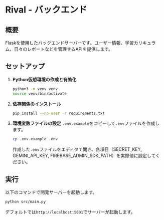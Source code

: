 # Rival - バックエンド

## 概要

Flaskを使用したバックエンドサーバーです。ユーザー情報、学習カリキュラム、日々のレポートなどを管理するAPIを提供します。

## セットアップ

1. **Python仮想環境の作成と有効化**
   ```bash
   python3 -m venv venv
   source venv/bin/activate
   ```

2. **依存関係のインストール**
   ```bash
   pip install --no-user -r requirements.txt
   ```

3. **環境変数ファイルの設定**
   `.env.example`をコピーして`.env`ファイルを作成します。
   ```bash
   cp .env.example .env
   ```
   作成した`.env`ファイルをエディタで開き、各項目（SECRET_KEY, GEMINI_API_KEY, FIREBASE_ADMIN_SDK_PATH）を実際値に設定してください。

## 実行

以下のコマンドで開発サーバーを起動します。

```bash
python src/main.py
```

デフォルトでは`http://localhost:5001`でサーバーが起動します。

